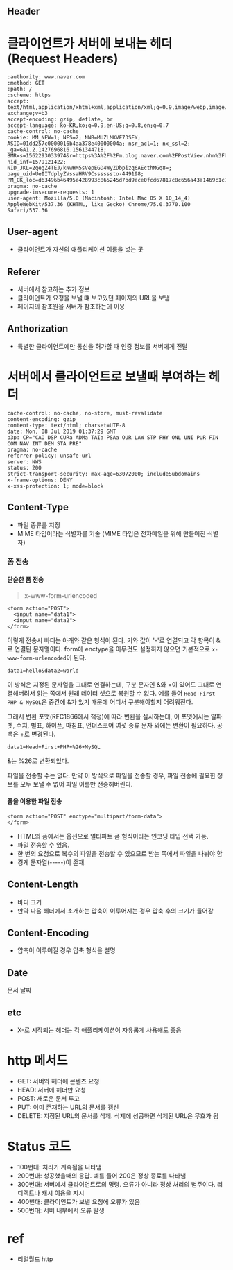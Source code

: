Header
---

# 클라이언트가 서버에 보내는 헤더 (Request Headers)
```
:authority: www.naver.com
:method: GET
:path: /
:scheme: https
accept: text/html,application/xhtml+xml,application/xml;q=0.9,image/webp,image/apng,*/*;q=0.8,application/signed-exchange;v=b3
accept-encoding: gzip, deflate, br
accept-language: ko-KR,ko;q=0.9,en-US;q=0.8,en;q=0.7
cache-control: no-cache
cookie: MM_NEW=1; NFS=2; NNB=MUZLMKVF73SFY; ASID=01dd257c0000016b4aa378e40000004a; nsr_acl=1; nx_ssl=2; _ga=GA1.2.1427696816.1561344718; BMR=s=1562293033974&r=https%3A%2F%2Fm.blog.naver.com%2FPostView.nhn%3FblogId%3Dksp4797%26logNo%3D221412315086%26proxyReferer%3Dhttps%253A%252F%252Fwww.google.com%252F&r2=https%3A%2F%2Fwww.google.com%2F; nid_inf=1579121422; NID_JKL=2qegZ4TEJ/kNwHM5sVepEGD4WyZDbpizq6AEcthMGq8=; page_uid=UeIITdplyZVssaHRV9Cssssssto-449198; PM_CK_loc=d63496b46495e428993c865245d7bd9ece0fcd67817c8c656a43a1469c1c185f
pragma: no-cache
upgrade-insecure-requests: 1
user-agent: Mozilla/5.0 (Macintosh; Intel Mac OS X 10_14_4) AppleWebKit/537.36 (KHTML, like Gecko) Chrome/75.0.3770.100 Safari/537.36
```
## User-agent
- 클라이언트가 자신의 애플리케이션 이름을 넣는 곳

## Referer
- 서버에서 참고하는 추가 정보
- 클라이언트가 요청을 보낼 떄 보고있던 페이지의 URL을 보냄
- 페이지의 참조원을 서버가 참조하는데 이용

## Anthorization
- 특별한 클라이언트에만 통신을 허가할 때 인증 정보를 서버에게 전달

# 서버에서 클라이언트로 보낼때 부여하는 헤더
```
cache-control: no-cache, no-store, must-revalidate
content-encoding: gzip
content-type: text/html; charset=UTF-8
date: Mon, 08 Jul 2019 01:37:29 GMT
p3p: CP="CAO DSP CURa ADMa TAIa PSAa OUR LAW STP PHY ONL UNI PUR FIN COM NAV INT DEM STA PRE"
pragma: no-cache
referrer-policy: unsafe-url
server: NWS
status: 200
strict-transport-security: max-age=63072000; includeSubdomains
x-frame-options: DENY
x-xss-protection: 1; mode=block
```
## Content-Type
- 파일 종류를 지정
- MIME 타입이라는 식별자를 기술 (MIME 타입은 전자메일을 위해 만들어진 식별자)

### 폼 전송
#### 단순한 폼 전송

> x-www-form-urlencoded

```
<form action="POST">
  <input name="data1">
  <input name="data2">
</form>
```
이렇게 전송시 바디는 아래와 같은 형식이 된다. 키와 값이 '-'로 연결되고 각 항목이 &로 연결된 문자열이다. form에 enctype을 아무것도 설정하지 않으면 기본적으로 `x-www-form-urlencoded`이 된다.
```
data1=hello&data2=world
```
이 방식은 지정된 문자열을 그대로 연결하는데, 구분 문자인 &와 =이 있어도 그대로 연결해버려서 읽는 쪽에서 원래 데이터 셋으로 복원할 수 없다. 예를 들어 `Head First PHP & MySQL`은 중간에 &가 있기 때문에 어디서 구분해야할지 어려워진다.

그래서 변환 포맷(RFC1866에서 책정)에 따라 변환을 실시하는데, 이 포맷에서는 알파벳, 수치, 별표, 하이픈, 마침표, 언더스코어 여섯 종류 문자 외에는 변환이 필요하다. 공백은 +로 변경된다.

```
data1=Head+First+PHP+%26+MySQL
```
&는 %26로 변환되었다.

파일을 전송할 수는 없다. 만약 이 방식으로 파일을 전송할 경우, 파일 전송에 필요한 정보를 모두 보낼 수 없어 파일 이름만 전송해버린다.

#### 폼을 이용한 파일 전송
```
<form action="POST" enctype="multipart/form-data">
</form>
```
- HTML의 폼에서는 옵션으로 멀티파트 폼 형식이라는 인코딩 타입 선택 가능.
- 파일 전송할 수 있음.
- 한 번의 요청으로 복수의 파일을 전송할 수 있으므로 받는 쪽에서 파일을 나눠야 함
- 경계 문자열(-----)이 존재. 


## Content-Length
- 바디 크기
- 만약 다음 헤더에서 소개하는 압축이 이루어지는 경우 압축 후의 크기가 들어감

## Content-Encoding
- 압축이 이루어질 경우 압축 형식을 설명

## Date
문서 날짜

## etc
- X-로 시작되는 헤더는 각 애플리케이션이 자유롭게 사용해도 좋음

# http 메서드
* GET: 서버와 헤더에 콘텐츠 요청
* HEAD: 서버에 헤더만 요청
* POST: 새로운 문서 투고
* PUT: 이미 존재하는 URL의 문서를 갱신
* DELETE: 지정된 URL의 문서를 삭제. 삭제에 성공하면 삭제된 URL은 무효가 됨

# Status 코드
* 100번대: 처리가 계속됨을 나타냄
* 200번대: 성공했을때의 응답. 예를 들어 200은 정상 종료를 나타냄
* 300번대: 서버에서 클라이언트로의 명령. 오류가 아니라 정상 처리의 범주이다. 리디렉트나 캐시 이용을 지시
* 400번대: 클라이언트가 보낸 요청에 오류가 있음
* 500번대: 서버 내부에서 오류 발생


# ref
- 리얼월드 http